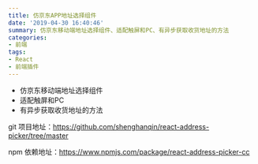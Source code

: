 ```yaml
---
title: 仿京东APP地址选择组件
date: '2019-04-30 16:40:46'
summary: 仿京东移动端地址选择组件、适配触屏和PC、有异步获取收货地址的方法
categories:
- 前端
tags:
- React
- 前端插件
---
```



*  仿京东移动端地址选择组件
*  适配触屏和PC
*  有异步获取收货地址的方法

git 项目地址：https://github.com/shenghanqin/react-address-picker/tree/master

npm 依赖地址：https://www.npmjs.com/package/react-address-picker-cc